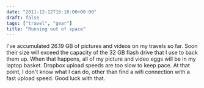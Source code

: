 ```yaml
---
date: "2011-12-12T16:10:00+00:00"
draft: false
tags: ["travel", "gear"]
title: "Running out of space"
---
```

I've accumulated 26.19 GB of pictures and videos on my travels so far. Soon their size will exceed the capacity of the 32 GB flash drive that I use to back them up. When that happens, all of my picture and video eggs will be in my laptop basket. Dropbox upload speeds are too slow to keep pace. At that point, I don't know what I can do, other than find a wifi connection with a fast upload speed. Good luck with that.
